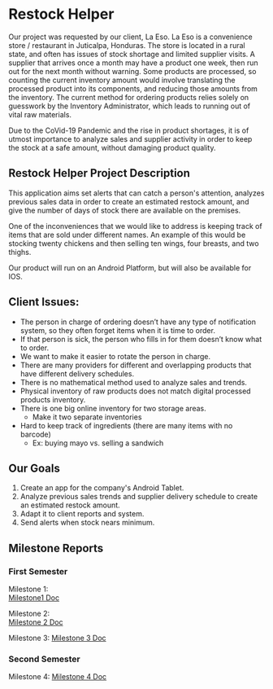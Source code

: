 # Restock Helper

Our project was requested by our client, La Eso. La Eso is a convenience store / restaurant in Juticalpa, Honduras. The store is located in a rural state, and often has issues of stock shortage and limited supplier visits. A supplier that arrives once a month may have a product one week, then run out for the next month without warning. Some products are processed, so counting the current inventory amount would involve translating the processed product into its components, and reducing those amounts from the inventory. The current method for ordering products relies solely on guesswork by the Inventory Administrator, which leads to running out of vital raw materials. 

Due to the CoVid-19 Pandemic and the rise in product shortages, it is of utmost importance to analyze sales and supplier activity in order to keep the stock at a safe amount, without damaging product quality. 



## Restock Helper Project Description

This application aims set alerts that can catch a person's attention, analyzes previous sales data in order to create an estimated restock amount, and give the number of days of stock there are available on the premises.

One of the inconveniences that we would like to address is keeping track of items that are sold under different names.  An example of this would be stocking twenty chickens and then selling ten wings, four breasts, and two thighs.

Our product will run on an Android Platform, but will also be available for IOS.



## Client Issues:
* The person in charge of ordering doesn’t have any type of notification system, so they often forget items when it is time to order.
 * If that person is sick, the person who fills in for them doesn’t know what to order.
  * We want to make it easier to rotate the person in charge.
* There are many providers for different and overlapping products that have different delivery schedules.
* There is no mathematical method used to analyze sales and trends.
* Physical inventory of raw products does not match digital processed products inventory.
* There is one big online inventory for two storage areas.
  * Make it two separate inventories
* Hard to keep track of ingredients (there are many items with no barcode)
  * Ex: buying mayo vs. selling a sandwich



## Our Goals 
1. Create an app for the company's Android Tablet.
2. Analyze previous sales trends and supplier delivery schedule to create an estimated restock amount.
3. Adapt it to client reports and system.
4. Send alerts when stock nears minimum.



## Milestone Reports

### First Semester
Milestone 1:  
[Milestone1 Doc](https://docs.google.com/document/d/1OKQr3U8m8m3PBE3ej4UzvNeMnxG-eNtmdmE1mOWF8so/edit?usp=sharing)  

Milestone 2:  
[Milestone 2 Doc](https://docs.google.com/document/d/1JFHUacSmjSks0B6BZpYsxTwjIViIpwLnF9jeJXp-kkc/edit?usp=sharing)

Milestone 3:
[Milestone 3 Doc](https://docs.google.com/document/d/1lhw29SUGObyKLxJDli-ZQB29JCs93V7A4E2VIe7wzMg/edit?usp=sharing)

### Second Semester
Milestone 4:
[Milestone 4 Doc](https://docs.google.com/document/d/1MHSle93-F6qRqsv-GFfJX2rZBI6_jZSF/edit?usp=sharing&ouid=106405078030531182838&rtpof=true&sd=true)

